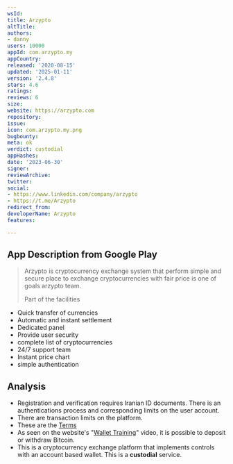 ```yaml
---
wsId: 
title: Arzypto
altTitle: 
authors:
- danny
users: 10000
appId: com.arzypto.my
appCountry: 
released: '2020-08-15'
updated: '2025-01-11'
version: '2.4.8'
stars: 4.6
ratings: 
reviews: 6
size: 
website: https://arzypto.com
repository: 
issue: 
icon: com.arzypto.my.png
bugbounty: 
meta: ok
verdict: custodial
appHashes: 
date: '2023-06-30'
signer: 
reviewArchive: 
twitter: 
social:
- https://www.linkedin.com/company/arzypto
- https://t.me/Arzypto
redirect_from: 
developerName: Arzypto
features: 

---
```


## App Description from Google Play

> Arzypto is cryptocurrency exchange system that perform simple and secure place to exchange cryptocurrencies with fair price is one of goals arzypto team.
>
> Part of the facilities
- Quick transfer of currencies
- Automatic and instant settlement
- Dedicated panel
- Provide user security
- complete list of cryptocurrencies
- 24/7 support team
- Instant price chart
- simple authentication

## Analysis

- Registration and verification requires Iranian ID documents. There is an authentications process and corresponding limits on the user account.
- There are transaction limits on the platform.
- These are the [Terms](https://www.arzypto.com/terms/)
- As seen on the website's "[Wallet Training](https://www.arzypto.com/coins)" video, it is possible to deposit or withdraw Bitcoin.
- This is a cryptocurrency exchange platform that implements controls with an account based wallet. This is a **custodial** service.
